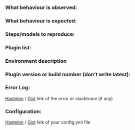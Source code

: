 [//]: # (Lines in this format are considered as comments and will not be displayed.)
[//]: #
[//]: # (Before reporting an issue make sure you are running the latest build of the plugin and checked for duplicate issues!)

### What behaviour is observed:
[//]: # (What happened?)

### What behaviour is expected:
[//]: # (What did you expect?)

### Steps/models to reproduce:
[//]: # (The actions that cause the issue)

### Plugin list:
[//]: # (This can be found by running `/pl`)

### Environment description
[//]: # (Standalone server/Bungeecord network with version and build number , SQLite/MySQL, ...)

### Plugin version or build number (don't write latest):
[//]: # (This can be found by running `/version plugin-name`.)

### Error Log:
[Hastebin](https://hastebin.com/) / [Gist](https://gist.github.com/) link of the error or stacktrace (if any)

### Configuration:
[//]: # (remember to delete any sensitive data)
[Hastebin](https://hastebin.com/) / [Gist](https://gist.github.com/) link of your config.yml file 
